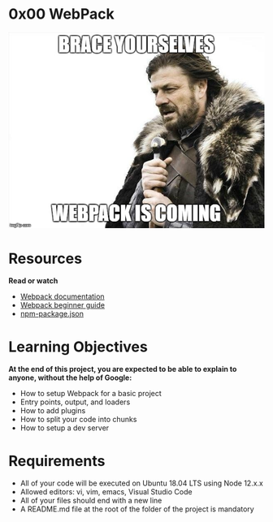 # 0x00 WebPack

<img src="meme.png">

# Resources

<b>Read or watch</b> 

<ul>
    <li>
        <a href="https://intranet.alxswe.com/rltoken/XEFTUAcZ_9sKurp1Bui7ug">
            Webpack documentation
        </a>
    </li>
    <li>
        <a href="https://intranet.alxswe.com/rltoken/6ngQzrV7xeKJjcRwdmrYAQ">
            Webpack beginner guide
        </a>
    </li>
    <li>
        <a href="https://intranet.alxswe.com/rltoken/P00rJM5qCeaf33hsPuhgog">
            npm-package.json
        </a>
    </li>
</ul>

# Learning Objectives

<b>At the end of this project, you are expected to be able to explain to anyone, without the help of Google:</b>

<ul>
    <li>How to setup Webpack for a basic project</li>
    <li>Entry points, output, and loaders</li>
    <li>How to add plugins</li>
    <li>How to split your code into chunks</li>
    <li>How to setup a dev server</li>
</ul>

# Requirements

<ul>
    <li>All of your code will be executed on Ubuntu 18.04 LTS using Node 12.x.x</li>
    <li>Allowed editors: vi, vim, emacs, Visual Studio Code</li>
    <li>All of your files should end with a new line</li>
    <li>A README.md file at the root of the folder of the project is mandatory</li>
</ul>